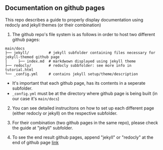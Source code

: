 ## Documentation on github pages

This repo describes a guide to properly display documentation using redocly and jekyll themes (or their combination)

1. The github repo's file system is as follows in order to host two different github pages:
```
main/docs
├── jekyll/         # jekyll subfolder containing files necessary for jekyll-themed github page
|     ├── index.md  # markdwown displayed using jekyll theme
├── redocly/        # redocly subbfolder: see more info in tutorial.html
└── _config.yml     # contains jekyll setup/theme/description
```
- It's important that each github page, has its contents in a seperate subfolder. 
- `_config.yml` must be at the directory where github page is being built (in our case it's `main/docs`) 

2. You can see detailed instrucitons on how to set up each different page (either redocly or jekyll) on the respective subfolder.

3. For their combination (two github pages in the same repo), please check the guide at "jekyll" subfolder.

4. To see the end result github pages, append "jekyll" or "redocly" at the end of github page [link](tzoral.github.io/tutorial/) 
